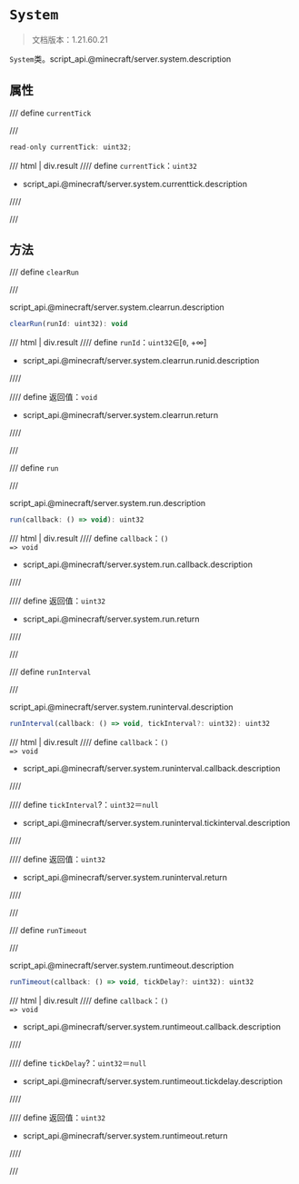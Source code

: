 # `System`

> 文档版本：1.21.60.21

`System`类。script_api.@minecraft/server.system.description

## 属性

/// define
`currentTick`


///

```js
read-only currentTick: uint32;
```

/// html | div.result
//// define
`currentTick`：`uint32`

- script_api.@minecraft/server.system.currenttick.description


////

///


## 方法

/// define
`clearRun`


///

script_api.@minecraft/server.system.clearrun.description

```js
clearRun(runId: uint32): void
```

/// html | div.result
//// define
`runId`：`uint32`∈[`0`, +∞]

- script_api.@minecraft/server.system.clearrun.runid.description


////

//// define
返回值：`void`

- script_api.@minecraft/server.system.clearrun.return


////

///


/// define
`run`


///

script_api.@minecraft/server.system.run.description

```js
run(callback: () => void): uint32
```

/// html | div.result
//// define
`callback`：<code>() =&gt; void</code>

- script_api.@minecraft/server.system.run.callback.description


////

//// define
返回值：`uint32`

- script_api.@minecraft/server.system.run.return


////

///


/// define
`runInterval`


///

script_api.@minecraft/server.system.runinterval.description

```js
runInterval(callback: () => void, tickInterval?: uint32): uint32
```

/// html | div.result
//// define
`callback`：<code>() =&gt; void</code>

- script_api.@minecraft/server.system.runinterval.callback.description


////

//// define
`tickInterval`?：`uint32`＝`null`

- script_api.@minecraft/server.system.runinterval.tickinterval.description


////

//// define
返回值：`uint32`

- script_api.@minecraft/server.system.runinterval.return


////

///


/// define
`runTimeout`


///

script_api.@minecraft/server.system.runtimeout.description

```js
runTimeout(callback: () => void, tickDelay?: uint32): uint32
```

/// html | div.result
//// define
`callback`：<code>() =&gt; void</code>

- script_api.@minecraft/server.system.runtimeout.callback.description


////

//// define
`tickDelay`?：`uint32`＝`null`

- script_api.@minecraft/server.system.runtimeout.tickdelay.description


////

//// define
返回值：`uint32`

- script_api.@minecraft/server.system.runtimeout.return


////

///

